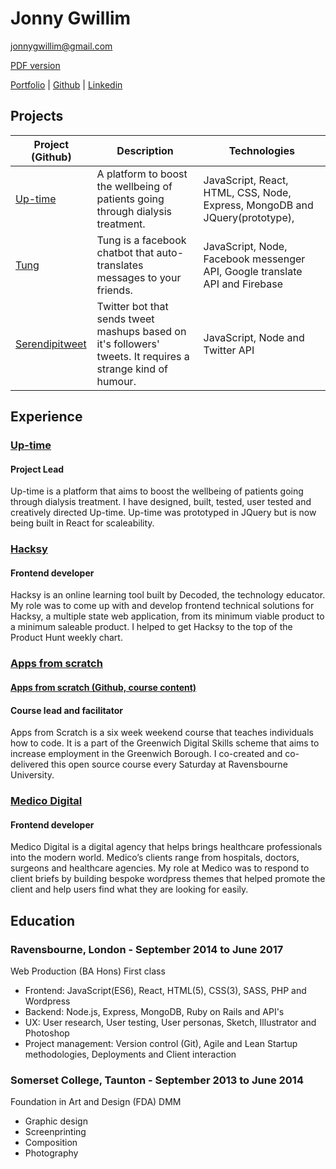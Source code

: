 # Jonny Gwillim

[jonnygwillim@gmail.com](mailto:jonnygwillim@gmail.com)

[PDF version](https://github.com/jonnygwi/CV/raw/master/resume.pdf)

[Portfolio](www.jonny.land) | [Github](https://github.com/jonnygwi) | [Linkedin](linkedin.com/in/jonnygwillim/)

## Projects
Project (Github) | Description | Technologies
--- | --- | ---
[Up-time](https://github.com/Jonnygwi/up-time-prototype) | A platform to boost the wellbeing of patients going through dialysis treatment. | JavaScript, React, HTML, CSS, Node, Express, MongoDB and JQuery(prototype),  
[Tung](https://github.com/Jonnygwi/Tung-public) | Tung is a facebook chatbot that auto-translates messages to your friends. | JavaScript, Node, Facebook messenger API, Google translate API and Firebase
[Serendipitweet](https://github.com/Jonnygwi/Serendipitweet) | Twitter bot that sends tweet mashups based on it's followers' tweets. It requires a strange kind of humour. | JavaScript, Node and Twitter API

## Experience

### [Up-time](http://www.jonnygwillim.co.uk)

#### Project Lead

Up-time is a platform that aims to boost the wellbeing of patients going
through dialysis treatment. I have designed, built, tested, user tested and
creatively directed Up-time. Up-time was prototyped in JQuery but is now being built in React for scaleability.

### [Hacksy](https://gethacksy.com)

#### Frontend developer

Hacksy is an online learning tool built by Decoded, the technology
educator. My role was to come up with and develop frontend technical
solutions for Hacksy, a multiple state web application, from its minimum
viable product to a minimum saleable product. I helped to get Hacksy to
the top of the Product Hunt weekly chart.

### [Apps from scratch](https://codeyourapp.club/)

#### [Apps from scratch (Github, course content)](https://github.com/03difoha/AppsFromScratch)

#### Course lead and facilitator

Apps from Scratch is a six week weekend course that teaches individuals
how to code. It is a part of the Greenwich Digital Skills scheme that aims to
increase employment in the Greenwich Borough. I co-created and
co-delivered this open source course every Saturday at Ravensbourne
University.

### [Medico Digital](https://www.medicodigital.co.uk/)

#### Frontend developer

Medico Digital is a digital agency that helps brings healthcare
professionals into the modern world. Medico’s clients range from hospitals,
doctors, surgeons and healthcare agencies. My role at Medico was to
respond to client briefs by building bespoke wordpress themes that helped
promote the client and help users find what they are looking for easily.

## Education

### Ravensbourne, London - September 2014 to June 2017
Web Production (BA Hons) First class
* Frontend: JavaScript(ES6), React, HTML(5), CSS(3), SASS, PHP and Wordpress
* Backend: Node.js, Express, MongoDB, Ruby on Rails and API's
* UX: User research, User testing, User personas, Sketch, Illustrator and Photoshop
* Project management: Version control (Git), Agile and Lean Startup methodologies, Deployments and Client interaction


### Somerset College, Taunton - September 2013 to June 2014
Foundation in Art and Design (FDA) DMM
* Graphic design
* Screenprinting
* Composition
* Photography
